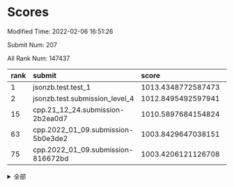 # Scores

Modified Time: 2022-02-06 16:51:26

Submit Num: 207

All Rank Num: 147437

| rank |               submit               |       score        |       sigma        | pk_num |
| :--- | :--------------------------------- | :----------------- | :----------------- | :----- |
| 1    | jsonzb.test.test_1                 | 1013.4348772587473 | 0.8011334098496847 | 2854   |
| 2    | jsonzb.test.submission_level_4     | 1012.8495492597941 | 0.7827512181083567 | 2852   |
| 15   | cpp.21_12_24.submission-2b2ea0d7   | 1010.5897684154824 | 0.751003840366428  | 2854   |
| 63   | cpp.2022_01_09.submission-5b0e3de2 | 1003.8429647038151 | 0.7177414222035733 | 2846   |
| 75   | cpp.2022_01_09.submission-816672bd | 1003.4206121126708 | 0.6987053084563594 | 2846   |


<details>
<summary>全部</summary>

| rank |                 submit                 |       score        |       sigma        | pk_num |
| :--- | :------------------------------------- | :----------------- | :----------------- | :----- |
| 1    | jsonzb.test.test_1                     | 1013.4348772587473 | 0.8011334098496847 | 2854   |
| 2    | jsonzb.test.submission_level_4         | 1012.8495492597941 | 0.7827512181083567 | 2852   |
| 3    | gobigger.level_3.submission_level_3_5  | 1011.6537805675641 | 0.7931965238433849 | 2849   |
| 4    | gobigger.level_3.submission_level_3_13 | 1011.5590878785363 | 0.7628028208977944 | 2852   |
| 5    | gobigger.level_3.submission_level_3_6  | 1011.277560966344  | 0.7647168091526355 | 2849   |
| 6    | gobigger.level_3.submission_level_3_8  | 1011.2200590832434 | 0.7698909103000201 | 2847   |
| 7    | gobigger.level_3.submission_level_3_2  | 1011.1640751292191 | 0.7437325757103255 | 2848   |
| 8    | gobigger.level_3.submission_level_3_35 | 1011.1530763468185 | 0.7628054299007453 | 2847   |
| 9    | gobigger.level_3.submission_level_3_43 | 1010.9350579491531 | 0.7925841481890428 | 2849   |
| 10   | gobigger.level_3.submission_level_3_30 | 1010.9093226308024 | 0.7824699965450667 | 2852   |
| 11   | gobigger.level_3.submission_level_3_38 | 1010.8157564934155 | 0.7661262037374026 | 2850   |
| 12   | gobigger.level_3.submission_level_3_25 | 1010.8151529038107 | 0.7626668778289574 | 2849   |
| 13   | gobigger.level_3.submission_level_3_45 | 1010.7866072014675 | 0.7747643583220037 | 2845   |
| 14   | gobigger.level_3.submission_level_3_37 | 1010.6158767416938 | 0.7611073827999876 | 2854   |
| 15   | cpp.21_12_24.submission-2b2ea0d7       | 1010.5897684154824 | 0.751003840366428  | 2854   |
| 16   | gobigger.level_3.submission_level_3_19 | 1010.5826960170862 | 0.7644283118296821 | 2852   |
| 17   | gobigger.level_3.submission_level_3_22 | 1010.5062866489037 | 0.7492810603217157 | 2850   |
| 18   | gobigger.level_3.submission_level_3_44 | 1010.310636147654  | 0.7444664937663632 | 2847   |
| 19   | gobigger.level_3.submission_level_3_12 | 1010.2644935903651 | 0.7468283252182167 | 2844   |
| 20   | gobigger.level_3.submission_level_3_36 | 1010.226610794562  | 0.7901123198751261 | 2854   |
| 21   | gobigger.level_3.submission_level_3_21 | 1010.2162774109147 | 0.776222822474629  | 2853   |
| 22   | gobigger.level_3.submission_level_3_46 | 1010.1941028345404 | 0.7673420943264327 | 2845   |
| 23   | gobigger.level_3.submission_level_3_48 | 1010.1373391976059 | 0.7722789581037673 | 2847   |
| 24   | gobigger.level_3.submission_level_3_33 | 1010.0433973203618 | 0.7531417225226322 | 2846   |
| 25   | gobigger.level_3.submission_level_3_7  | 1010.012990577343  | 0.759691208597545  | 2850   |
| 26   | gobigger.level_3.submission_level_3_3  | 1010.0048591662237 | 0.7550027759949549 | 2847   |
| 27   | gobigger.level_3.submission_level_3_29 | 1009.920010764557  | 0.7697946154691634 | 2852   |
| 28   | gobigger.level_3.submission_level_3_23 | 1009.8241010283115 | 0.7793707630158082 | 2849   |
| 29   | gobigger.level_3.submission_level_3_11 | 1009.681678696227  | 0.7448874994522372 | 2843   |
| 30   | gobigger.level_3.submission_level_3_39 | 1009.652848734949  | 0.7385009066313295 | 2845   |
| 31   | gobigger.level_3.submission_level_3_16 | 1009.5747611323482 | 0.7497718621600986 | 2849   |
| 32   | gobigger.level_3.submission_level_3_17 | 1009.5391616751925 | 0.7576673555098653 | 2852   |
| 33   | gobigger.level_3.submission_level_3_49 | 1009.5381555563957 | 0.7594092600006965 | 2843   |
| 34   | gobigger.level_3.submission_level_3_32 | 1009.4921774876786 | 0.7617428957045664 | 2846   |
| 35   | gobigger.level_3.submission_level_3_15 | 1009.4838217417365 | 0.7520613289763319 | 2847   |
| 36   | gobigger.level_3.submission_level_3_1  | 1009.4244274329319 | 0.7460543421023113 | 2844   |
| 37   | gobigger.level_3.submission_level_3_31 | 1009.4103267417981 | 0.7545410405386527 | 2851   |
| 38   | gobigger.level_3.submission_level_3_42 | 1009.4032165293737 | 0.7830053145741507 | 2846   |
| 39   | gobigger.level_3.submission_level_3_27 | 1009.3843329529724 | 0.7360961130997269 | 2849   |
| 40   | gobigger.level_3.submission_level_3_40 | 1009.3529109245753 | 0.7604641147833918 | 2854   |
| 41   | gobigger.level_3.submission_level_3_47 | 1009.2758109281928 | 0.756758225203214  | 2847   |
| 42   | gobigger.level_3.submission_level_3_41 | 1009.275365861037  | 0.7453243943324679 | 2847   |
| 43   | gobigger.level_3.submission_level_3_18 | 1009.242732363568  | 0.743183194518466  | 2849   |
| 44   | gobigger.level_3.submission_level_3_0  | 1009.2274751830128 | 0.7591129715378957 | 2846   |
| 45   | gobigger.level_3.submission_level_3_34 | 1009.1136157166284 | 0.749884334832433  | 2847   |
| 46   | gobigger.level_3.submission_level_3_9  | 1009.0712381076908 | 0.7360406682963434 | 2852   |
| 47   | gobigger.level_3.submission_level_3_24 | 1009.0154490883881 | 0.7522451889761068 | 2850   |
| 48   | gobigger.level_3.submission_level_3_4  | 1009.0025988446725 | 0.7389127270366668 | 2852   |
| 49   | gobigger.level_3.submission_level_3_28 | 1008.9606375493117 | 0.7529680670780314 | 2849   |
| 50   | gobigger.level_3.submission_level_3_26 | 1008.8064071883186 | 0.7291056449668658 | 2850   |
| 51   | gobigger.level_3.submission_level_3_10 | 1008.7950200089722 | 0.7354471412467035 | 2846   |
| 52   | gobigger.level_3.submission_level_3_14 | 1008.4149886792513 | 0.7546046218211935 | 2850   |
| 53   | gobigger.level_3.submission_level_3_20 | 1008.0638085832296 | 0.7595198595747489 | 2843   |
| 54   | gobigger.level_1.submission_level_1_11 | 1004.7676689263704 | 0.7260610221882409 | 2846   |
| 55   | gobigger.level_1.submission_level_1_39 | 1004.4106298570116 | 0.7234129877107452 | 2844   |
| 56   | gobigger.level_1.submission_level_1_34 | 1004.3347662165834 | 0.7200087071027066 | 2847   |
| 57   | gobigger.level_1.submission_level_1_15 | 1004.2713231242085 | 0.7159257955090896 | 2852   |
| 58   | gobigger.level_1.submission_level_1_43 | 1004.2004671148846 | 0.729359646202667  | 2848   |
| 59   | gobigger.level_1.submission_level_1_29 | 1004.1538814877822 | 0.7207902084686292 | 2850   |
| 60   | gobigger.level_1.submission_level_1_1  | 1004.0469344957845 | 0.7277043851806907 | 2853   |
| 61   | gobigger.level_1.submission_level_1_9  | 1003.9902276708801 | 0.710601447315266  | 2852   |
| 62   | gobigger.level_1.submission_level_1_26 | 1003.8704612259097 | 0.7175176123564379 | 2848   |
| 63   | cpp.2022_01_09.submission-5b0e3de2     | 1003.8429647038151 | 0.7177414222035733 | 2846   |
| 64   | gobigger.level_1.submission_level_1_28 | 1003.8219595682555 | 0.7128135280649125 | 2851   |
| 65   | gobigger.level_1.submission_level_1_22 | 1003.8190782666707 | 0.7353007922260497 | 2846   |
| 66   | gobigger.level_1.submission_level_1_17 | 1003.7030818786892 | 0.7152313360657641 | 2846   |
| 67   | gobigger.level_1.submission_level_1_23 | 1003.6942829499084 | 0.708766625342605  | 2847   |
| 68   | gobigger.level_1.submission_level_1_21 | 1003.6775153026629 | 0.7199353739565215 | 2849   |
| 69   | gobigger.level_1.submission_level_1_24 | 1003.6692065112172 | 0.7173430418879733 | 2851   |
| 70   | gobigger.level_1.submission_level_1_46 | 1003.6262298558355 | 0.7163823911572552 | 2848   |
| 71   | gobigger.level_1.submission_level_1_10 | 1003.5130639124382 | 0.7127583765130171 | 2848   |
| 72   | gobigger.level_1.submission_level_1_6  | 1003.4488574404455 | 0.7206891365477889 | 2848   |
| 73   | gobigger.level_1.submission_level_1_44 | 1003.4291327846672 | 0.7196149748160158 | 2852   |
| 74   | gobigger.level_1.submission_level_1_33 | 1003.4281902077196 | 0.7292623551883752 | 2849   |
| 75   | cpp.2022_01_09.submission-816672bd     | 1003.4206121126708 | 0.6987053084563594 | 2846   |
| 76   | gobigger.level_1.submission_level_1_42 | 1003.4041642784161 | 0.7095531683279165 | 2847   |
| 77   | gobigger.level_1.submission_level_1_31 | 1003.3867872233843 | 0.729718913981571  | 2847   |
| 78   | gobigger.level_1.submission_level_1_0  | 1003.3783809197263 | 0.707482020187283  | 2848   |
| 79   | gobigger.level_1.submission_level_1_41 | 1003.3268622686297 | 0.7277803468162686 | 2851   |
| 80   | gobigger.level_1.submission_level_1_8  | 1003.2990932223001 | 0.7113318162824004 | 2847   |
| 81   | gobigger.level_1.submission_level_1_25 | 1003.2835021301829 | 0.716513205847033  | 2849   |
| 82   | gobigger.level_1.submission_level_1_5  | 1003.2684845961275 | 0.7200515113284838 | 2848   |
| 83   | gobigger.level_1.submission_level_1_18 | 1003.2471464734082 | 0.7266373204317094 | 2853   |
| 84   | gobigger.level_1.submission_level_1_7  | 1003.2251278912324 | 0.7194471288574522 | 2848   |
| 85   | gobigger.level_1.submission_level_1_12 | 1003.1610774551607 | 0.7173699678093018 | 2850   |
| 86   | gobigger.level_1.submission_level_1_19 | 1003.0823649775153 | 0.7240841230241127 | 2848   |
| 87   | gobigger.level_1.submission_level_1_40 | 1003.0153873665427 | 0.7174957825830474 | 2847   |
| 88   | gobigger.level_1.submission_level_1_16 | 1003.0046355825372 | 0.7051171532889421 | 2848   |
| 89   | gobigger.level_1.submission_level_1_14 | 1002.9997123607005 | 0.7117445016356306 | 2843   |
| 90   | gobigger.level_1.submission_level_1_49 | 1002.9854621370156 | 0.7072628169543341 | 2849   |
| 91   | gobigger.level_1.submission_level_1_35 | 1002.9503385588611 | 0.7127508443496846 | 2843   |
| 92   | gobigger.level_1.submission_level_1_47 | 1002.852133126072  | 0.7204791173592899 | 2852   |
| 93   | gobigger.level_1.submission_level_1_2  | 1002.792553509497  | 0.7121825579814747 | 2850   |
| 94   | gobigger.level_1.submission_level_1_13 | 1002.6455764251846 | 0.7163952395903086 | 2848   |
| 95   | gobigger.level_1.submission_level_1_27 | 1002.5585381730948 | 0.724997157447968  | 2849   |
| 96   | gobigger.level_1.submission_level_1_36 | 1002.5346253768886 | 0.7142809480162647 | 2847   |
| 97   | gobigger.level_1.submission_level_1_3  | 1002.5123142443764 | 0.7092887497392959 | 2848   |
| 98   | gobigger.level_1.submission_level_1_32 | 1002.443551765053  | 0.7052105535530488 | 2850   |
| 99   | gobigger.level_1.submission_level_1_48 | 1002.3174624392149 | 0.6987527577476242 | 2850   |
| 100  | gobigger.level_1.submission_level_1_4  | 1002.2237439460163 | 0.7044095575693927 | 2851   |
| 101  | gobigger.level_1.submission_level_1_38 | 1002.1868570093558 | 0.7105832523196652 | 2846   |
| 102  | gobigger.level_1.submission_level_1_37 | 1002.0748994879273 | 0.7125046205152139 | 2855   |
| 103  | gobigger.level_1.submission_level_1_20 | 1002.0251975163318 | 0.7190276038007768 | 2849   |
| 104  | gobigger.level_1.submission_level_1_30 | 1001.6456897564672 | 0.7065164706176926 | 2849   |
| 105  | gobigger.level_1.submission_level_1_45 | 1001.5009248249505 | 0.7073605857130278 | 2847   |
| 106  | gobigger.random.submission_random_32   | 997.4296652249163  | 0.7073696634360128 | 2853   |
| 107  | gobigger.random.submission_random_23   | 997.1955469254708  | 0.7195523623350903 | 2848   |
| 108  | gobigger.random.submission_random_25   | 997.1546032691535  | 0.6935434597769565 | 2852   |
| 109  | gobigger.random.submission_random_13   | 997.1065275649066  | 0.7156831321222157 | 2847   |
| 110  | gobigger.random.submission_random_48   | 997.0812137626851  | 0.6987431707627356 | 2851   |
| 111  | gobigger.random.submission_random_28   | 997.0289830999237  | 0.7129220047738507 | 2850   |
| 112  | gobigger.random.submission_random_46   | 996.9272685446681  | 0.7126381216185712 | 2854   |
| 113  | gobigger.random.submission_random_24   | 996.8943912143377  | 0.7176142290510542 | 2850   |
| 114  | gobigger.random.submission_random_9    | 996.646405642916   | 0.7251885226362732 | 2846   |
| 115  | gobigger.random.submission_random_42   | 996.5470309873612  | 0.704332839022323  | 2851   |
| 116  | gobigger.random.submission_random_3    | 996.4425251612465  | 0.7075848082710579 | 2846   |
| 117  | gobigger.random.submission_random_41   | 996.4300774195262  | 0.7010638450266938 | 2849   |
| 118  | gobigger.random.submission_random_47   | 996.3991025391043  | 0.703500382459922  | 2850   |
| 119  | gobigger.random.submission_random_38   | 996.3859304268904  | 0.7150429325961954 | 2852   |
| 120  | gobigger.random.submission_random_40   | 996.343461808549   | 0.7079586846905993 | 2845   |
| 121  | gobigger.random.submission_random_20   | 996.3323515405676  | 0.7079629932753879 | 2850   |
| 122  | gobigger.random.submission_random_44   | 996.3059787164442  | 0.7009697838938836 | 2850   |
| 123  | gobigger.random.submission_random_7    | 996.2833633253849  | 0.7065249594766532 | 2849   |
| 124  | gobigger.random.submission_random_0    | 996.256054333913   | 0.6959610730777187 | 2848   |
| 125  | gobigger.random.submission_random_21   | 996.2406470041554  | 0.7095228326059255 | 2847   |
| 126  | gobigger.random.submission_random_19   | 996.1508482745907  | 0.7022966199770617 | 2851   |
| 127  | gobigger.random.submission_random_16   | 996.1416818411501  | 0.7131789857644121 | 2849   |
| 128  | gobigger.random.submission_random_10   | 995.9103291186216  | 0.7146999790678787 | 2847   |
| 129  | gobigger.random.submission_random_2    | 995.8960561887059  | 0.6991389896552553 | 2847   |
| 130  | gobigger.random.submission_random_45   | 995.8705479155703  | 0.7110058682465126 | 2841   |
| 131  | gobigger.random.submission_random_37   | 995.8669244868433  | 0.7144841506120654 | 2851   |
| 132  | gobigger.random.submission_random_6    | 995.8635384354516  | 0.7021948784603005 | 2851   |
| 133  | gobigger.random.submission_random_26   | 995.7836722227676  | 0.7068837969701524 | 2851   |
| 134  | gobigger.random.submission_random_8    | 995.7286909056847  | 0.7067790165678105 | 2850   |
| 135  | gobigger.random.submission_random_5    | 995.694154245052   | 0.7156318661360693 | 2850   |
| 136  | gobigger.random.submission_random_17   | 995.6919097630367  | 0.7134003740420284 | 2849   |
| 137  | gobigger.random.submission_random_22   | 995.6768868915818  | 0.71207803257815   | 2850   |
| 138  | gobigger.random.submission_random_39   | 995.6472802273983  | 0.7057382557654498 | 2848   |
| 139  | gobigger.random.submission_random_30   | 995.4138499493846  | 0.7155796734498752 | 2844   |
| 140  | gobigger.random.submission_random_27   | 995.387168751941   | 0.7116983312304882 | 2851   |
| 141  | gobigger.random.submission_random_31   | 995.3731541653425  | 0.7254904442819021 | 2851   |
| 142  | gobigger.random.submission_random_11   | 995.309553823528   | 0.7265477974865755 | 2853   |
| 143  | gobigger.random.submission_random_15   | 995.2797202148091  | 0.718230235439928  | 2852   |
| 144  | gobigger.random.submission_random_35   | 995.2735919520873  | 0.719725823757342  | 2847   |
| 145  | gobigger.random.submission_random_43   | 995.0306824867988  | 0.7175952184659276 | 2849   |
| 146  | gobigger.random.submission_random_33   | 995.0249540596359  | 0.7149700003479997 | 2846   |
| 147  | gobigger.random.submission_random_36   | 995.0239522501724  | 0.723969155983676  | 2849   |
| 148  | gobigger.random.submission_random_18   | 994.9676103521492  | 0.7033510169468232 | 2851   |
| 149  | gobigger.random.submission_random_29   | 994.9297140179874  | 0.7091659397335526 | 2851   |
| 150  | gobigger.random.submission_random_14   | 994.8282759850908  | 0.716104777182851  | 2848   |
| 151  | gobigger.random.submission_random_49   | 994.7972745115369  | 0.7172519547372784 | 2852   |
| 152  | gobigger.random.submission_random_4    | 994.785889528695   | 0.7167027950895553 | 2850   |
| 153  | gobigger.random.submission_random_12   | 994.7354338131115  | 0.7173251646836873 | 2851   |
| 154  | gobigger.level_2.submission_level_2_19 | 994.7029793646566  | 0.7344639767208113 | 2852   |
| 155  | gobigger.level_2.submission_level_2_16 | 994.6828039001781  | 0.7267465175059911 | 2848   |
| 156  | gobigger.random.submission_random_1    | 994.6678879772892  | 0.7254687999819998 | 2852   |
| 157  | gobigger.random.submission_random_34   | 994.3275174614978  | 0.7235054613507838 | 2848   |
| 158  | gobigger.level_2.submission_level_2_13 | 993.8437759043265  | 0.7303968688063572 | 2852   |
| 159  | gobigger.level_2.submission_level_2_12 | 993.6691310436485  | 0.7351205071793916 | 2851   |
| 160  | gobigger.level_2.submission_level_2_4  | 993.3192854619937  | 0.7403964936737303 | 2845   |
| 161  | gobigger.level_2.submission_level_2_23 | 993.2914147958661  | 0.7156940193158948 | 2850   |
| 162  | gobigger.level_2.submission_level_2_47 | 993.2027325727993  | 0.7366884329764037 | 2845   |
| 163  | gobigger.level_2.submission_level_2_9  | 993.1187522996477  | 0.7226639642503022 | 2849   |
| 164  | gobigger.level_2.submission_level_2_48 | 993.060174386121   | 0.7181469837639998 | 2853   |
| 165  | gobigger.level_2.submission_level_2_37 | 992.9882034373197  | 0.7367036260593048 | 2849   |
| 166  | gobigger.level_2.submission_level_2_7  | 992.8566538535556  | 0.7327488159435364 | 2854   |
| 167  | gobigger.level_2.submission_level_2_1  | 992.8473905681026  | 0.735963083095947  | 2849   |
| 168  | gobigger.level_2.submission_level_2_24 | 992.8297582745853  | 0.7362541548173223 | 2853   |
| 169  | gobigger.level_2.submission_level_2_36 | 992.7160450461972  | 0.7487915352090001 | 2843   |
| 170  | gobigger.level_2.submission_level_2_28 | 992.6767526236735  | 0.7284878643306821 | 2849   |
| 171  | gobigger.level_2.submission_level_2_30 | 992.6616789310111  | 0.7496634259535678 | 2853   |
| 172  | gobigger.level_2.submission_level_2_45 | 992.6511330137525  | 0.7336545826611135 | 2845   |
| 173  | gobigger.level_2.submission_level_2_38 | 992.5151026231649  | 0.7407452286292909 | 2850   |
| 174  | gobigger.level_2.submission_level_2_18 | 992.5148208588804  | 0.7226281112027981 | 2846   |
| 175  | gobigger.level_2.submission_level_2_41 | 992.4923400667694  | 0.7396087720607318 | 2849   |
| 176  | gobigger.level_2.submission_level_2_11 | 992.4672447927925  | 0.7605701337414079 | 2853   |
| 177  | gobigger.level_2.submission_level_2_31 | 992.399575390154   | 0.7464595068783133 | 2848   |
| 178  | gobigger.level_2.submission_level_2_17 | 992.3548802638913  | 0.7326577055216204 | 2849   |
| 179  | gobigger.level_2.submission_level_2_10 | 992.3372461098082  | 0.7445885768668419 | 2854   |
| 180  | gobigger.level_2.submission_level_2_39 | 992.2878510192513  | 0.7640864948833194 | 2853   |
| 181  | gobigger.level_2.submission_level_2_0  | 992.172954521729   | 0.7358787614040792 | 2846   |
| 182  | gobigger.level_2.submission_level_2_26 | 992.1642495886689  | 0.7406005823226441 | 2848   |
| 183  | gobigger.level_2.submission_level_2_22 | 992.1620275062945  | 0.7394143032473912 | 2849   |
| 184  | gobigger.level_2.submission_level_2_15 | 992.0529069261     | 0.7447285252104086 | 2848   |
| 185  | gobigger.level_2.submission_level_2_49 | 991.9993089260407  | 0.7428116985790333 | 2851   |
| 186  | gobigger.level_2.submission_level_2_42 | 991.9578444664496  | 0.731700510825827  | 2849   |
| 187  | gobigger.level_2.submission_level_2_44 | 991.8077759176617  | 0.7400162817446478 | 2851   |
| 188  | gobigger.level_2.submission_level_2_20 | 991.7243661420453  | 0.7589933153284454 | 2850   |
| 189  | gobigger.level_2.submission_level_2_25 | 991.7067793560688  | 0.7813184067194465 | 2846   |
| 190  | gobigger.level_2.submission_level_2_21 | 991.653414749475   | 0.7617969812674632 | 2853   |
| 191  | gobigger.level_2.submission_level_2_32 | 991.650180965895   | 0.7443040970098287 | 2849   |
| 192  | gobigger.level_2.submission_level_2_35 | 991.6151506960198  | 0.731751210428649  | 2850   |
| 193  | gobigger.level_2.submission_level_2_34 | 991.5161358581269  | 0.7572455165087738 | 2848   |
| 194  | gobigger.level_2.submission_level_2_29 | 991.3569930533331  | 0.7403994610679727 | 2852   |
| 195  | gobigger.level_2.submission_level_2_33 | 991.3110817826124  | 0.7411194445262709 | 2851   |
| 196  | gobigger.level_2.submission_level_2_2  | 991.2730376691194  | 0.7344889216149822 | 2847   |
| 197  | gobigger.level_2.submission_level_2_6  | 991.2640237382635  | 0.744383075161332  | 2850   |
| 198  | gobigger.level_2.submission_level_2_8  | 991.2174143385531  | 0.7745603595628037 | 2843   |
| 199  | gobigger.level_2.submission_level_2_14 | 991.1690949243293  | 0.7689669835474996 | 2849   |
| 200  | gobigger.level_2.submission_level_2_3  | 991.1453219631214  | 0.7685438055356556 | 2851   |
| 201  | gobigger.level_2.submission_level_2_46 | 991.1201279701587  | 0.7506128404937622 | 2853   |
| 202  | gobigger.level_2.submission_level_2_43 | 990.9737172690733  | 0.7691717706796409 | 2852   |
| 203  | gobigger.level_2.submission_level_2_27 | 990.7709225628429  | 0.7543953670754552 | 2853   |
| 204  | gobigger.level_2.submission_level_2_40 | 990.6533022725152  | 0.7570917600939117 | 2847   |
| 205  | gobigger.level_2.submission_level_2_5  | 990.616990392445   | 0.776613055331549  | 2845   |
| 206  | gobigger.none.submission_none_0        | 975.3048500361797  | 1.4368731623344657 | 2850   |
| 207  | gobigger.none.submission_none_1        | 974.5897057080562  | 1.6032061348558468 | 2852   |

</details>